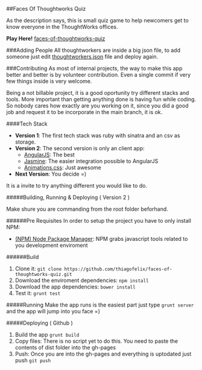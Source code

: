 ##Faces Of Thoughtworks Quiz

As the description says, this is small quiz game to help newcomers get to know everyone in the ThoughtWorks offices.

**Play Here!**  [faces-of-thoughtworks-quiz](http://thiagofelix.github.io/faces-of-thoughtworks-quiz)

###Adding People
All thoughtworkers are inside a big json file, to add someone just edit
[thoughtworkers.json](app/api/thoughtworkers.json) file and deploy again.

###Contributing
As most of internal projects, the way to make this app better and better is by volunteer contribution. Even a single commit if very few things inside is very welcome.

Being a not billable project, it is a good oportunity try different stacks and tools. More important than getting anything done is having fun while coding. So nobody cares how exactly are you working on it, since you did a good job and request it to be incorporate in the main branch, it is ok.


####Tech Stack
*  **Version 1**: The first tech stack was ruby with sinatra and an csv as storage.
*  **Version 2**: The second version is only an client app:
	*  [AngularJS](http://ngmodules.org): The best
	*  [Jasmine](http://pivotal.github.io/jasmine/): The easier integration possible to AngularJS
	*  [Animations.css](http://daneden.me/animate/): Just awesome
*  **Next Version**: You decide =)

It is a invite to try anything different you would like to do.




#####Building, Running & Deploying ( Version 2 )

Make shure you are commanding from the root folder beforhand.

######Pre Requisites
In order to setup the project you have to only install NPM:

*	[(NPM) Node Package Manager](http://npmjs.org/): NPM grabs javascript tools related to you development enviroment

######Build
1.  Clone it: ```git clone https://github.com/thiagofelix/faces-of-thoughtworks-quiz.git```
2.  Download the enviroment dependencies: ```npm install```
3.  Download the app dependencies: ```bower install```
4.  Test it: ```grunt test```


#####Running
Make the app runs is the easiest part just type ```grunt server``` and the app will jump into you face =)


#####Deploying ( Github )
1.	Build the app ```grunt build```
2.  Copy files: There is no script yet to do this. You need to paste the contents of dist folder into the gh-pages
3.	Push: Once you are into the gh-pages and everything is uptodated just push ```git push```
